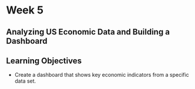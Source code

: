 # Week 5 

## Analyzing US Economic Data and Building a Dashboard

## Learning Objectives

- Create a dashboard that shows key economic indicators from a specific data set.
